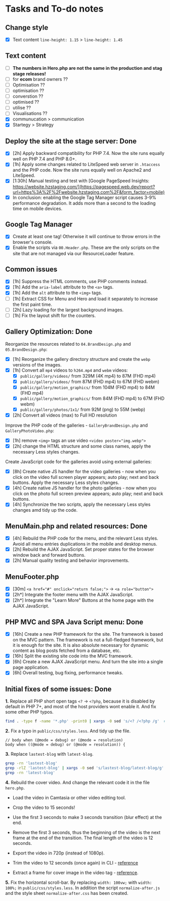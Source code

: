 # Tasks and To-do notes

## Change style

- [x] Text content `line-height: 1.15` > `line-height: 1.45`

## Text content

- [ ] **The numbers in Hero.php are not the same in the production and stag stage releases!**
- [ ] for **ecom** brand owners ??
- [ ] Optimisation ??
- [ ] optimisation ??
- [ ] converstion ??
- [ ] optimised ??
- [ ] utilise ??
- [ ] Visualisations ??
- [x] communucation > communication
- [x] Startegy > Strategy

## Deploy the site at the stage server: Done

- [x] [2h] Apply backward compatibility for PHP 7.4. Now the site runs equally well on PHP 7.4 and PHP 8.0+.
- [x] [1h] Apply some changes related to LiteSpeed web server in `.htaccess` and the PHP code. Now the site runs equally well on Apache2 and LiteSpeed.
- [x] [1:30h] Manual testing and test with [Google PageSpeed Insights: https://website.hzstaging.com/](https://pagespeed.web.dev/report?url=https%3A%2F%2Fwebsite.hzstaging.com%2F&form_factor=mobile)
- [x] In conclusion: enabling the Google Tag Manager script causes 3-9% performance degradation. It adds more than a second to the loading time on mobile devices.

## Google Tag Manager

- [x] Create at least one tag! Otherwise it will continue to throw errors in the browser's console.
- [x] Enable the scripts via `00.Header.php`. These are the only scripts on the site that are not managed via our ResourceLoader feature.

## Common issues

- [x] [1h] Suppress the HTML comments, use PHP comments instead.
- [x] [1h] Add the `aria-label` attribute to the `<a>` tags.
- [x] [1h] Add the `alt` attribute to the `<img>` tags.
- [ ] [1h] Extract CSS for Menu and Hero and load it separately to increase the first paint time.
- [ ] [2h] Lazy loading for the largest background images.
- [ ] [1h] Fix the layout shift for the counters.

## Gallery Optimization: Done

Reorganize the resources related to `04.BrandDesign.php` and `05.BrandDesign.php`:

- [x] [1h] Reorganize the gallery directory structure and create the `webp` versions of the images.
- [x] [1h] Convert all `mp4` videos to `h264.mp4` and `webm` videos:
  - [x] `public/gallery/videos/` from 329M (4K mp4) to 87M (FHD mp4)
  - [x] `public/gallery/videos/` from 87M (FHD mp4) to 67M (FHD webm)
  - [x] `public/gallery/motion_graphics/` from 104M (FHD mp4) to 84M (FHD mp4)
  - [x] `public/gallery/motion_graphics/` from 84M (FHD mp4) to 67M (FHD webm)
  - [x] `public/gallery/photos/1x1/` from 92M (png) to 55M (webp)
- [x] [2h] Convert all videos (max) to Full HD resolution

Improve the PHP code of the galleries - `GalleryBrandDesign.php` and `GalleryPhotoVideo.php`:

- [x] [1h] remove `<img>` tags an use video `<video poster="img.webp">`
- [x] [2h] change the HTML structure and some class names, apply the necessary Less styles changes.

Create JavaScript code for the galleries avoid using external galleries:

- [x] [8h] Create native JS handler for the video galleries - now when you click on the video full screen player appears; auto play; next and back buttons. Apply the necessary Less styles changes.
- [x] [4h] Create native JS handler for the photo galleries - now when you click on the photo full screen preview appears; auto play; next and back buttons.
- [x] [4h] Synchronize the two scripts, apply the necessary Less styles changes amd tidy up the code.

## MenuMain.php and related resources: Done

- [x] [4h] Rebuild the PHP code for the menu, and the relevant Less styles. Avoid all menu entries duplications in the mobile and desktop menus.
- [x] [2h] Rebuild the AJAX JavaScript. Set proper states for the browser window back and forward buttons.
- [x] [2h] Manual quality testing and behavior improvements.

## MenuFooter.php

- [x] [30m] `<a href="#" onclick="return false;">` -> `<a role="button">`
- [x] [2h*] Integrate the footer menu with the AJAX JavaScript.
- [x] [2h*] Integrate the "Learn More" Buttons at the home page with the AJAX JavaScript.

## PHP MVC and SPA Java Script menu: Done

- [x] [16h] Create a new PHP framework for the site. The framework is based on the MVC pattern. The framework is not a full-fledged framework, but it is enough for the site. It is also absolute necessary for dynamic content as blog posts fetched from a database, etc.
- [x] [16h] Split the existing site code into the MVC framework.
- [x] [6h] Create a new AJAX JavaScript menu. And turn the site into a single page application.
- [x] [6h] Overall testing, bug fixing, performance tweaks.

## Initial fixes of some issues: Done

**1.** Replace all PHP short open tags `<?` -> `<?php`, because it is disabled by default in PHP 7+, and most of the host providers wont enable it. And fix some other PHP typos.

```bash
find . -type f -name '*.php' -print0 | xargs -0 sed 's/<? /<?php /g'  #-i
```

**2.** Fix a typo in `public/css/styles.less`. And tidy up the file.

```less
// body when (@mode = debug) or (@mode = resolution) 
body when ((@mode = debug) or (@mode = resolution)) {
```

**3.** Replace `lastest-blog` with `latest-blog`.

```bash
grep -rn 'lastest-blog'
grep -rlZ 'lastest-blog' | xargs -0 sed 's/lastest-blog/latest-blog/g' #-i
grep -rn 'latest-blog'
```

**4.** Rebuild the cover video. And change the relevant code it in the file `hero.php`.

- Load the video in Camtasia or other video editing tool.

- Crop the video to 15 seconds!

- Use the first 3 seconds to make 3 seconds transition (blur effect) at the end.

- Remove the first 3 seconds, thus the beginning of the video is the next frame at the end of the transition. The final length of the video is 12 seconds.

- Export the video in 720p (instead of 1080p).

- Trim the video to 12 seconds (once again) in CLI - [reference](https://stackoverflow.com/questions/23295278/looping-html5-video-flashes-a-black-screen-on-loop.)

- Extract a frame for cover image in the video tag - [reference](https://stackoverflow.com/questions/4425413/how-to-extract-the-1st-frame-and-restore-as-an-image-with-ffmpeg).

**5.** Fix the horizontal scroll-bar. By replacing `width: 100vw;` with `width: 100%;` in `public/css/styles.less`. In addition the script `normalize-after.js` and the style sheet `normalize-after.css` has been created.
